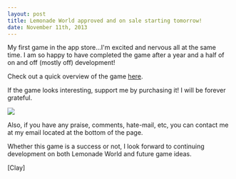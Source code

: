```yaml
---
layout: post
title: Lemonade World approved and on sale starting tomorrow!
date: November 11th, 2013
---
```


My first game in the app store...I'm excited and nervous all at the same time. I am so happy to have completed the game after a year and a half of on and off (mostly off) development!

Check out a quick overview of the game <a href="{{ site.url }}/lemonadeworld/">here</a>.

If the game looks interesting, support me by purchasing it! I will be forever grateful.

<a href="https://itunes.apple.com/us/app/lemonade-world/id737569362?ls=1&mt=8"><img src="{{ site.url }}/img/app_store_badge.png" /></a>

Also, if you have any praise, comments, hate-mail, etc, you can contact me at my email located at the bottom of the page.

Whether this game is a success or not, I look forward to continuing development on both Lemonade World and future game ideas.

[Clay]